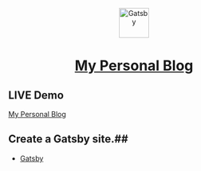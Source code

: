 <p align="center">
  <a href="https://www.gatsbyjs.org">
    <img alt="Gatsby" src="https://www.gatsbyjs.org/monogram.svg" width="60" />
  </a>
</p>
<h1 align="center">
  <a href="https://thirsty-newton-99b747.netlify.com/">
    My Personal Blog
  </a>
</h1>

## LIVE Demo

[My Personal Blog](https://xenodochial-brahmagupta-f01f9d.netlify.com/)

## Create a Gatsby site.##

+ [Gatsby](https://www.gatsbyjs.org/)
